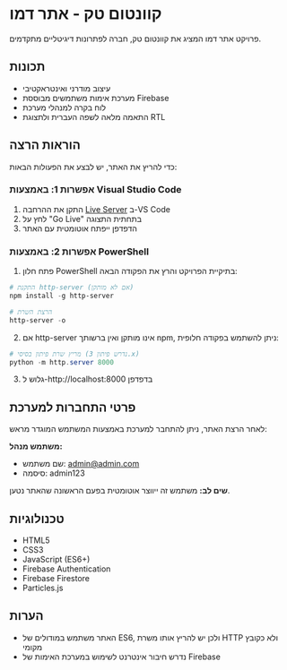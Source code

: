 # קוונטום טק - אתר דמו

פרויקט אתר דמו המציג את קוונטום טק, חברה לפתרונות דיגיטליים מתקדמים.

## תכונות

- עיצוב מודרני ואינטראקטיבי
- מערכת אימות משתמשים מבוססת Firebase
- לוח בקרה למנהלי מערכת
- התאמה מלאה לשפה העברית ולתצוגת RTL

## הוראות הרצה

כדי להריץ את האתר, יש לבצע את הפעולות הבאות:

### אפשרות 1: באמצעות Visual Studio Code

1. התקן את ההרחבה [Live Server](https://marketplace.visualstudio.com/items?itemName=ritwickdey.LiveServer) ב-VS Code
2. לחץ על "Go Live" בתחתית התצוגה
3. הדפדפן ייפתח אוטומטית עם האתר

### אפשרות 2: באמצעות PowerShell

1. פתח חלון PowerShell בתיקיית הפרויקט והרץ את הפקודה הבאה:

```powershell
# התקנת http-server (אם לא מותקן)
npm install -g http-server

# הרצת השרת
http-server -o
```

2. אם http-server אינו מותקן ואין ברשותך npm, ניתן להשתמש בפקודה חלופית:

```powershell
# מריץ שרת פיתון בסיסי (נדרש פיתון 3.x)
python -m http.server 8000
```

3. גלוש ל-http://localhost:8000 בדפדפן

## פרטי התחברות למערכת

לאחר הרצת האתר, ניתן להתחבר למערכת באמצעות המשתמש המוגדר מראש:

**משתמש מנהל:**
- שם משתמש: admin@admin.com
- סיסמה: admin123

**שים לב:** משתמש זה ייווצר אוטומטית בפעם הראשונה שהאתר נטען.

## טכנולוגיות

- HTML5
- CSS3
- JavaScript (ES6+)
- Firebase Authentication
- Firebase Firestore
- Particles.js

## הערות

- האתר משתמש במודולים של ES6, ולכן יש להריץ אותו משרת HTTP ולא כקובץ מקומי
- נדרש חיבור אינטרנט לשימוש במערכת האימות של Firebase 